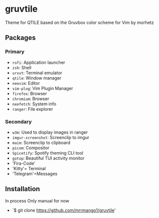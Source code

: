 # gruvtile
Theme for QTILE based on the Gruvbox color scheme for Vim by morhetz
## Packages

### Primary

- `rofi`: Application launcher
- `zsh`: Shell
- `urxvt`: Terminal emulator
- `qtile`: Window manager
- `neovim`: Editor
- `vim-plug`: Vim Plugin Manager
- `firefox`: Browser
- `chromium`: Browser
- `neofetch`: System info
- `ranger`: File explorer

### Secondary

- `w3m`: Used to display images in ranger
- `imgur-screenshot`: Screenclip to imgur
- `maim`: Screenclip to clipboard
- `picom`: Compositor
- `Spicetify`: Spotify theming CLI tool
- `gotop`: Beautiful TUI activity monitor
-  'Fira-Code'
-  'Kitty'= Terminal
-  'Telegram'=Messages

## Installation

In process
Only manual for now
- `$ git clone https://github.com/mrrmango1/gruvtile'
